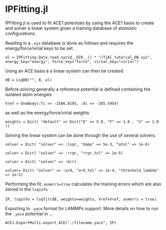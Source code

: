 
# IPFitting.jl

IPFitting.jl is used to fit ACE1 potentials by using the ACE1 basis to create and solver a linear system given a training database of atomistic configurations.

Reading in a `.xyz` database is done as follows and requires the energy/force/virial keys to be set. 

`al = IPFitting.Data.read_xyz(@__DIR__() * "/TiAl_tutorial_DB.xyz", energy_key="energy", force_key="force", virial_key="virial")`

Using an ACE basis `B` a linear system can then be created

`dB = LsqDB("", B, al)`

Before solving generally a reference potential is defined containing the isolated atom energies

`Vref = OneBody(:Ti => -1586.0195, :Al => -105.5954)`

as well as the energy/force/virial weights.

`weights = Dict(
        "default" => Dict("E" => 5.0, "F" => 1.0 , "V" => 1.0 ))`

Solving the linear system can be done through the use of several solvers:

`solver = Dict(
        "solver" => :lsqr,
        "damp" => 5e-3,
        "atol" => 1e-6)`

`solver = Dict(
        "solver" => :rrqr,
        "rrqr_tol" => 1e-5)`

`solver = Dict(
        "solver" => :brr)`

`solver= Dict(
         "solver" => :ard,
         "ard_tol" => 1e-4,
         "threshold_lambda" => 1e-2)`

Performing the fit, `asmerrs=true` calculates the training errors which are also stored in the `lsqinfo`

`IP, lsqinfo = lsqfit(dB, weights=weights, Vref=Vref, asmerrs = true)`.

Exporting to `.yace` format for LAMMPs support. More details on how to run the `.yace` potential in ...

`ACE1.ExportMulti.export_ACE("./filename.yace", IP)`
